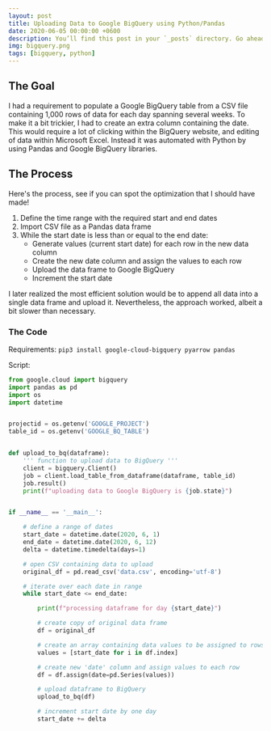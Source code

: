 ```yaml
---
layout: post
title: Uploading Data to Google BigQuery using Python/Pandas
date: 2020-06-05 00:00:00 +0600
description: You’ll find this post in your `_posts` directory. Go ahead and edit it and re-build the site to see your changes.
img: bigquery.png
tags: [bigquery, python]
---
```


## The Goal
I had a requirement to populate a Google BigQuery table from a CSV file containing 1,000 rows of data for each day spanning several weeks.  To make it a bit trickier, I had to create an extra column containing the date.  This would require a lot of clicking within the BigQuery website, and editing of data within Microsoft Excel.  Instead it was automated with Python by using Pandas and Google BigQuery libraries.

## The Process

Here's the process, see if you can spot the optimization that I should have made!

1. Define the time range with the required start and end dates
2. Import CSV file as a Pandas data frame
3. While the start date is less than or equal to the end date:
   - Generate values (current start date) for each row in the new data column
   - Create the new date column and assign the values to each row
   - Upload the data frame to Google BigQuery
   - Increment the start date

I later realized the most efficient solution would be to append all data into a single data frame and upload it.  Nevertheless, the approach worked, albeit a bit slower than necessary.

### The Code

Requirements:
```pip3 install google-cloud-bigquery pyarrow pandas```

Script:
```python
from google.cloud import bigquery
import pandas as pd
import os
import datetime


projectid = os.getenv('GOOGLE_PROJECT')
table_id = os.getenv('GOOGLE_BQ_TABLE')


def upload_to_bq(dataframe):
    ''' function to upload data to BigQuery '''
    client = bigquery.Client()
    job = client.load_table_from_dataframe(dataframe, table_id)
    job.result()
    print(f"uploading data to Google BigQuery is {job.state}")


if __name__ == '__main__':

    # define a range of dates
    start_date = datetime.date(2020, 6, 1)
    end_date = datetime.date(2020, 6, 12)
    delta = datetime.timedelta(days=1)

    # open CSV containing data to upload
    original_df = pd.read_csv('data.csv', encoding='utf-8')

    # iterate over each date in range
    while start_date <= end_date:

        print(f"processing dataframe for day {start_date}")

        # create copy of original data frame
        df = original_df

        # create an array containing data values to be assigned to rows in data frame
        values = [start_date for i in df.index]

        # create new 'date' column and assign values to each row
        df = df.assign(date=pd.Series(values))

        # upload dataframe to BigQuery
        upload_to_bq(df)

        # increment start date by one day
        start_date += delta

```
